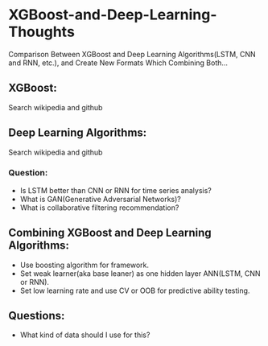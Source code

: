 # XGBoost-and-Deep-Learning-Thoughts
Comparison Between XGBoost and Deep Learning Algorithms(LSTM, CNN and RNN, etc.), and Create New Formats Which Combining Both...

## XGBoost:
Search wikipedia and github

## Deep Learning Algorithms:
Search wikipedia and github
### Question:
* Is LSTM better than CNN or RNN for time series analysis?
* What is GAN(Generative Adversarial Networks)?
* What is collaborative filtering recommendation?

## Combining XGBoost and Deep Learning Algorithms:
* Use boosting algorithm for framework. 
* Set weak learner(aka base leaner) as one hidden layer ANN(LSTM, CNN or RNN). 
* Set low learning rate and use CV or OOB for predictive ability testing.

## Questions:
* What kind of data should I use for this?

